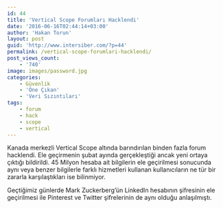 ```yaml
---
id: 44
title: 'Vertical Scope Forumları Hacklendi'
date: '2016-06-16T02:44:14+03:00'
author: 'Hakan Torun'
layout: post
guid: 'http://www.intersiber.com/?p=44'
permalink: /vertical-scope-forumlari-hacklendi/
post_views_count:
    - '740'
image: images/password.jpg
categories:
    - Güvenlik
    - 'Öne Çıkan'
    - 'Veri Sızıntıları'
tags:
    - forum
    - hack
    - scope
    - vertical
---
```


Kanada merkezli Vertical Scope altında barındırılan binden fazla forum hacklendi. Ele geçirmenin şubat ayında gerçekleştiği ancak yeni ortaya çıktığı bildirildi. 45 Milyon hesaba ait bilgilerin ele geçirilmesi sonucunda aynı veya benzer bilgilerle farklı hizmetleri kullanan kullanıcıların ne tür bir zararla karşılaştıkları ise bilinmiyor.

Geçtiğimiz günlerde Mark Zuckerberg’ün LinkedIn hesabının şifresinin ele geçirilmesi ile Pinterest ve Twitter şifrelerinin de aynı olduğu anlaşılmıştı.